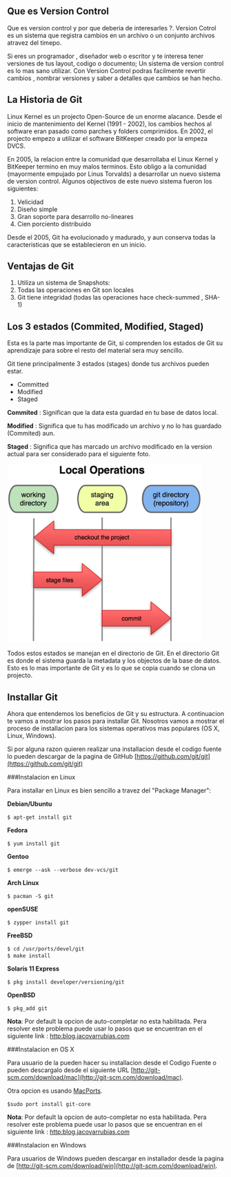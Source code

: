 
## Que es Version Control 

Que es version control y por que deberia de interesarles ?. Version Cotrol es un sistema que registra cambios en un archivo o un conjunto archivos atravez del timepo. 

Si eres un programador , diseñador web o escritor y te interesa tener versiones de tus layout, codigo o documento; Un sistema de version control es lo mas sano utilizar. Con Version Control podras facilmente revertir cambios , nombrar versiones y saber a detalles que cambios se han hecho.

## La Historia de Git 

Linux Kernel es un projecto Open-Source de un enorme alacance. Desde el inicio de mantenimiento del Kernel (1991 - 2002), los cambios hechos al software eran pasado como parches y folders comprimidos. En 2002, el projecto empezo a utilizar el software BitKeeper creado por la empeza DVCS.

En 2005, la relacion entre la comunidad que desarrollaba el Linux Kernel y BitKeeper termino en muy malos terminos. Esto obligo a la comunidad (mayormente empujado por Linus Torvalds) a desarrollar un nuevo sistema de version control. Algunos objectivos de este nuevo sistema fueron los siguientes: 

1. Velicidad
2. Diseño simple
3. Gran soporte para desarrollo no-lineares
4. Cien porciento distribuido

Desde el 2005, Git ha evolucionado y madurado, y aun conserva todas la caracteristicas que se establecieron en un inicio.

## Ventajas de Git 

1. Utiliza un sistema de Snapshots:
2. Todas las operaciones en Git son locales
3. Git tiene integridad (todas las operaciones hace check-summed , SHA-1)


## Los 3 estados (Commited, Modified, Staged) 

Esta es la parte mas importante de Git, si comprenden los estados de Git su aprendizaje para sobre el resto del material sera muy sencillo.

Git tiene principalmente 3 estados (stages) donde tus archivos pueden estar.

* Committed
* Modified
* Staged

__Commited__ : Significan que la data esta guardad en tu base de datos local.

__Modified__ : Significa que tu has modificado un archivo y no lo has guardado (Commited) aun.

__Staged__ : Significa que has marcado un archivo modificado en la version actual para ser considerado para el siguiente foto.

<img src="Operacion_Locales.png" width="450">

Todos estos estados se manejan en el directorio de Git. En el directorio Git es donde el sistema guarda la metadata y los objectos de la base de datos. Esto es lo mas importante de Git y es lo que se copia cuando se clona un projecto. 

## Installar Git 

Ahora que entendemos los beneficios de Git y su estructura. A continuacion te vamos a mostrar los pasos para installar Git. Nosotros vamos a mostrar el proceso de installacion para los sistemas operativos mas populares (OS X, Linux, Windows). 

Si por alguna razon quieren realizar una installacion desde el codigo fuente lo pueden descargar de la pagina de GitHub [https://github.com/git/git](https://github.com/git/git)

###Instalacion en Linux 

Para installar en Linux es bien sencillo a travez del "Package Manager":

__Debian/Ubuntu__
```
$ apt-get install git
```

__Fedora__
```
$ yum install git
```

__Gentoo__
```
$ emerge --ask --verbose dev-vcs/git
```

__Arch Linux__
```
$ pacman -S git
```

__openSUSE__
```
$ zypper install git
```

__FreeBSD__
```
$ cd /usr/ports/devel/git
$ make install
```

__Solaris 11 Express__
```
$ pkg install developer/versioning/git
```

__OpenBSD__
```
$ pkg_add git 
```
__Nota__: Por default la opcion de auto-completar no esta habilitada. Pera resolver este problema puede usar lo pasos que se encuentran en el siguiente link : [http:blog.jacovarrubias.com](http://blog.jacovarrubias.com/post/99660637170/how-to-add-auto-completion-to-git) 


###Instalacion en OS X

Para usuario de la pueden hacer su installacion desde el Codigo Fuente o pueden descargalo desde el siguiente URL [http://git-scm.com/download/mac](http://git-scm.com/download/mac).

Otra opcion es usando [MacPorts](http://www.macports.org).

```
$sudo port install git-core
```

__Nota__: Por default la opcion de auto-completar no esta habilitada. Pera resolver este problema puede usar lo pasos que se encuentran en el siguiente link : [http:blog.jacovarrubias.com](http://blog.jacovarrubias.com/post/99660637170/how-to-add-auto-completion-to-git) 

###Instalacion en Windows

Para usuarios de Windows pueden descargar en installador desde la pagina de [http://git-scm.com/download/win](http://git-scm.com/download/win). 





